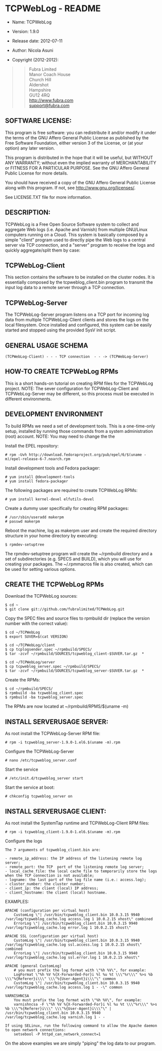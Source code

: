 TCPWebLog - README
====================

+ Name: TCPWebLog

+ Version: 1.9.0

+ Release date: 2012-07-11

+ Author: Nicola Asuni

+ Copyright (2012-2012):

> > Fubra Limited  
> > Manor Coach House  
> > Church Hill  
> > Aldershot  
> > Hampshire  
> > GU12 4RQ  
> > <http://www.fubra.com>  
> > <support@fubra.com>  


SOFTWARE LICENSE:
-----------------

This program is free software: you can redistribute it and/or modify it under the terms of the GNU Affero General Public License as published by the Free Software Foundation, either version 3 of the License, or (at your option) any later version.

This program is distributed in the hope that it will be useful, but WITHOUT ANY WARRANTY; without even the implied warranty of MERCHANTABILITY or FITNESS FOR A PARTICULAR PURPOSE.  See the GNU Affero General Public License for more details.

You should have received a copy of the GNU Affero General Public License along with this program.  If not, see <http://www.gnu.org/licenses/>.

See LICENSE.TXT file for more information.


DESCRIPTION:
------------

TCPWebLog is a Free Open Source Software system to collect and aggregate Web logs (i.e. Apache and Varnish) from multiple GNU/Linux computers running on a Cloud.
This system is basically composed by a simple "client" program used to directly pipe the Web logs to a central server via TCP connection, and a "server" program to receive the logs and quickly aggregate/split them by case:


## TCPWebLog-Client ##

This section contains the software to be installed on the cluster nodes. It is essentially composed by the tcpweblog_client.bin program to transmit the input log data to a remote server through a TCP connection.


## TCPWebLog-Server ##

The TCPWebLog-Server program listens on a TCP port for incoming log data from multiple TCPWebLog-Client clients and stores the logs on the local filesystem.
Once installed and configured, this system can be easily started and stopped using the provided SysV init script.


## GENERAL USAGE SCHEMA ##
	
	(TCPWebLog-Client) - - - TCP connection  - - -> (TCPWebLog-Server)



HOW-TO CREATE TCPWebLog RPMs
------------------------------

This is a short hands-on tutorial on creating RPM files for the TCPWebLog project.
NOTE: The sever configuration for TCPWebLog-Client and TCPWebLog-Server may be different, so this process must be executed in different environments.


## DEVELOPMENT ENVIRONMENT ##

To build RPMs we need a set of development tools.
This is a one-time-only setup, installed by running those commands from a system administration (root) account.
NOTE: You may need to change the the 
	
Install the EPEL repository:

	# rpm -Uvh http://download.fedoraproject.org/pub/epel/6/$(uname -m)/epel-release-6-7.noarch.rpm

Install development tools and Fedora packager:

	# yum install @development-tools
	# yum install fedora-packager

The following packages are required to create TCPWebLog RPMs:

	# yum install kernel-devel elfutils-devel

Create a dummy user specifically for creating RPM packages:

	# /usr/sbin/useradd makerpm
	# passwd makerpm

Reboot the machine, log as makerpm user and create the required directory structure in your home directory by executing: 

	$ rpmdev-setuptree

The rpmdev-setuptree program will create the ~/rpmbuild directory and a set of subdirectories (e.g. SPECS and BUILD), which you will use for creating your packages. The ~/.rpmmacros file is also created, which can be used for setting various options. 


## CREATE THE TCPWebLog RPMs ##

Download the TCPWebLog sources:

	$ cd ~
	$ git clone git://github.com/fubralimited/TCPWebLog.git

Copy the SPEC files and source files to rpmbuild dir (replace the version number with the correct value):
	
	$ cd ~/TCPWebLog
	$ export SUVER=$(cat VERSION) 
	
	$ cd ~/TCPWebLog/client
	$ cp tcplogsender.spec ~/rpmbuild/SPECS/
	$ tar -zcvf ~/rpmbuild/SOURCES/tcpweblog_client-$SUVER.tar.gz  *
	
	$ cd ~/TCPWebLog/server
	$ cp tcpweblog_server.spec ~/rpmbuild/SPECS/
	$ tar -zcvf ~/rpmbuild/SOURCES/tcpweblog_server-$SUVER.tar.gz  *

Create the RPMs:

	$ cd ~/rpmbuild/SPECS/
	$ rpmbuild -ba tcpweblog_client.spec
	$ rpmbuild -ba tcpweblog_server.spec


The RPMs are now located at ~/rpmbuild/RPMS/$(uname -m)


INSTALL SERVERUSAGE SERVER:
---------------------------

As root install the TCPWebLog-Server RPM file:

	# rpm -i tcpweblog_server-1.9.0-1.el6.$(uname -m).rpm 
	
Configure the TCPWebLog-Server

	# nano /etc/tcpweblog_server.conf

Start the service

	# /etc/init.d/tcpweblog_server start

Start the service at boot:

	# chkconfig tcpweblog_server on

INSTALL SERVERUSAGE CLIENT:
---------------------------

As root install the SystemTap runtime and TCPWebLog-Client RPM files:

	# rpm -i tcpweblog_client-1.9.0-1.el6.$(uname -m).rpm
	
Configure the logs

	The 7 arguments of tcpweblog_client.bin are:

	- remote_ip_address: the IP address of the listening remote log server;
	- remote_port: the TCP	port of the listening remote log server;
	- local_cache_file: the local cache file to temporarily store the logs when the TCP connection is not available;
	- logname: the last part of the log file name (i.e.: access.log);
	- cluster_number: the cluster number;
	- client_ip: the client (local) IP address;
	- client_hostname: the client (local) hostname.

EXAMPLES:

	APACHE (configuration per virtual host)
		CustomLog \"| /usr/bin/tcpweblog_client.bin 10.0.3.15 9940 /var/log/tcpweblog_cache.log access.log 1 10.0.2.15 xhost\" combined
		ErrorLog \"| /usr/bin/tcpweblog_client.bin 10.0.3.15 9940 /var/log/tcpweblog_cache.log error.log 1 10.0.2.15 xhost\"

	APACHE SSL (configuration per virtual host)
		CustomLog \"| /usr/bin/tcpweblog_client.bin 10.0.3.15 9940 /var/log/tcpweblog_cache.log ssl.access.log 1 10.0.2.15 xhost\" combined
		ErrorLog \"| /usr/bin/tcpweblog_client.bin 10.0.3.15 9940 /var/log/tcpweblog_cache.log ssl.error.log 1 10.0.2.15 xhost\"

	APACHE (general CustomLog)
		# you must prefix the log format with \"%h %V\", for example:
		LogFormat \"%h %V %{X-Forwarded-For}i %l %u %t \\\"%r\\\" %>s %b \\\"%{Referer}i\\\" \\\"%{User-Agent}i\\\"\" common
		CustomLog \"| /usr/bin/tcpweblog_client.bin 10.0.3.15 9940 /var/log/tcpweblog_cache.log access.log 1 - -\" common

	VARNISHNCSA
		You must prefix the log format with \"%h %V\", for example:
		varnishncsa -F \"%h %V %{X-Forwarded-For}i %l %u %t \\\"%r\\\" %>s %b \\\"%{Referer}i\\\" \\\"%{User-Agent}i\\\"\" | /usr/bin/tcpweblog_client.bin 10.0.3.15 9940 /var/log/tcpweblog_cache.log varnish.log 1 - -

	If using SELinux, run the following command to allow the Apache daemon to open network connections:
		setsebool -P httpd_can_network_connect=1

On the above examples we are simply "piping" the log data to our program.
